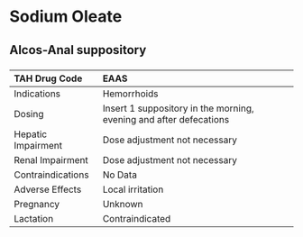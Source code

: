 # Sodium Oleate

## Alcos-Anal suppository

##### 

| TAH Drug Code      | EAAS                                                               |
|:-------------------|:-------------------------------------------------------------------|
| Indications        | Hemorrhoids                                                        |
| Dosing             | Insert 1 suppository in the morning, evening and after defecations |
| Hepatic Impairment | Dose adjustment not necessary                                      |
| Renal Impairment   | Dose adjustment not necessary                                      |
| Contraindications  | No Data                                                            |
| Adverse Effects    | Local irritation                                                   |
| Pregnancy          | Unknown                                                            |
| Lactation          | Contraindicated                                                    |

